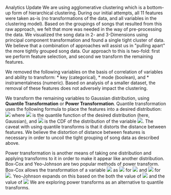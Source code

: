Analytics Update
We are using agglomerative clustering which is a bottom-up form of hierarchical clustering. During our initial attempts, all 11 features were taken as-is (no transformations of the data, and all variables in the clustering model). Based on the groupings of songs that resulted from this raw approach, we felt that more was needed in the way of pre-processing the data. We visualized the song data in 2- and 3-Dimensions using principal component transformation and found a single tight cluster of data. We believe that a combination of approaches will assist us in "pulling apart" the more tightly grouped song data. Our approach to this is two-fold: first we perform feature selection, and second we transform the remaining features.

We removed the following variables on the basis of correlation of variables and ability to transform:
	* key (categorical),
	* mode (boolean), and
	* instramentalness (numeric).
Based on analysis of a smaller dataset, the removal of these features does not adversely impact the clustering. 

We transform the remaining variables to Gaussian distribution, using **Quantile Transformation** or **Power Transformation**. Quantile transformation uses the following formula to place the features into a desired distribution: 
<img src="https://latex.codecogs.com/gif.latex?G^{-1}(F(X)) " /> 
where <img src="https://latex.codecogs.com/gif.latex?G^{-1} " /> is the quantile function of the desired distribution (here, Gaussian), and <img src="https://latex.codecogs.com/gif.latex?F " /> is the CDF of the distribution of the variable <img src="https://latex.codecogs.com/gif.latex?X " />. The caveat with using quantile transforms is that it distorts the distance between features. We believe the distortion of distance between features is necessary in order to uncoil the tight grouping of song data as described above. 

Power transformation is another means of taking one distribution and applying transforms to it in order to make it appear like another distribution. Box-Cox and Yeo-Johnson are two popular methods of power transform. Box-Cox allows the transformation of a variable <img src="https://latex.codecogs.com/gif.latex?x " /> as <img src="https://latex.codecogs.com/gif.latex?x'_{\lambda} = \frac{x^{\lambda} - 1}{\lambda} " /> for <img src="https://latex.codecogs.com/gif.latex?\lambda \neq 0 " /> and <img src="https://latex.codecogs.com/gif.latex?log(x) " /> for <img src="https://latex.codecogs.com/gif.latex?\lambda = 0 " />. Yeo-Johnson expands on this based on the both the value of <img src="https://latex.codecogs.com/gif.latex?x " /> and the value of <img src="https://latex.codecogs.com/gif.latex?\lambda " /> We are exploring power transforms as an alternative to quantile transforms.

